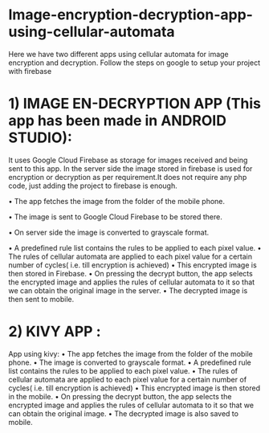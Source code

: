 # Image-encryption-decryption-app-using-cellular-automata
 
Here we have two different apps using cellular automata for image encryption and decryption. 
Follow the steps on google to setup your project with firebase

# 1)	IMAGE EN-DECRYPTION APP (This app has been made in ANDROID STUDIO):  
It uses Google Cloud Firebase as storage for images received and being sent to this app. In the server side the image stored in firebase is used for encryption or decryption as per requirement.It does not require any php code, just adding the project to firebase is enough. 

•	The app fetches the image from the folder of the mobile phone.

•	The image is sent to Google Cloud Firebase to be stored there.

•	On server side the image is converted to grayscale format.

•	A predefined rule list contains the rules to be applied to each pixel value.
•	The rules of cellular automata are applied to each pixel value for a certain number of cycles( i.e. till encryption is achieved)
•	This encrypted image is then stored in Firebase.
•	On pressing the decrypt button, the app selects the encrypted image and applies the rules of cellular automata to it so that we can obtain the original image in the server.
•	The decrypted image is then sent to mobile.

# 2)	 KIVY APP :
App using kivy:
•	The app fetches the image from the folder of the mobile phone.
•	The image is converted to grayscale format.
•	A predefined rule list contains the rules to be applied to each pixel value.
•	The rules of cellular automata are applied to each pixel value for a certain number of cycles( i.e. till encryption is achieved)
•	This encrypted image is then stored in the mobile.
•	On pressing the decrypt button, the app selects the encrypted image and applies the rules of cellular automata to it so that we can obtain the original image.
•	The decrypted image is also saved to mobile.






